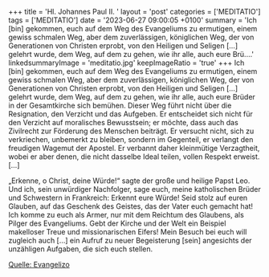 +++
title = 'Hl. Johannes Paul II.  '
layout = 'post'
categories = ['MEDITATIO']
tags = ['MEDITATIO']
date = '2023-06-27 09:00:05 +0100'
summary = 'Ich [bin] gekommen, euch auf dem Weg des Evangeliums zu ermutigen, einem gewiss schmalen Weg, aber dem zuverlässigen, königlichen Weg, der von Generationen von Christen erprobt, von den Heiligen und Seligen […] gelehrt wurde, dem Weg, auf dem zu gehen, wie ihr alle, auch eure Brü....'
linkedsummaryImage = 'meditatio.jpg'
keepImageRatio = 'true'
+++
Ich [bin] gekommen, euch auf dem Weg des Evangeliums zu ermutigen, einem gewiss schmalen Weg, aber dem zuverlässigen, königlichen Weg, der von Generationen von Christen erprobt, von den Heiligen und Seligen […] gelehrt wurde, dem Weg, auf dem zu gehen, wie ihr alle, auch eure Brüder in der Gesamtkirche sich bemühen.<!--more--> Dieser Weg führt nicht über die Resignation, den Verzicht und das Aufgeben. Er entscheidet sich nicht für den Verzicht auf moralisches Bewusstsein; er möchte, dass auch das Zivilrecht zur Förderung des Menschen beiträgt. Er versucht nicht, sich zu verkriechen, unbemerkt zu bleiben, sondern im Gegenteil, er verlangt den freudigen Wagemut der Apostel. Er verbannt daher kleinmütige Verzagtheit, wobei er aber denen, die nicht dasselbe Ideal teilen, vollen Respekt erweist. […]

„Erkenne, o Christ, deine Würde!“ sagte der große und heilige Papst Leo. Und ich, sein unwürdiger Nachfolger, sage euch, meine katholischen Brüder und Schwestern in Frankreich: Erkennt eure Würde! Seid stolz auf euren Glauben, auf das Geschenk des Geistes, das der Vater euch gemacht hat! Ich komme zu euch als Armer, nur mit dem Reichtum des Glaubens, als Pilger des Evangeliums. Gebt der Kirche und der Welt ein Beispiel makelloser Treue und missionarischen Eifers! Mein Besuch bei euch will zugleich auch […] ein Aufruf zu neuer Begeisterung [sein] angesichts der unzähligen Aufgaben, die sich euch stellen.


[Quelle: Evangelizo](https://evangeliumtagfuertag.org/DE/gospel)
